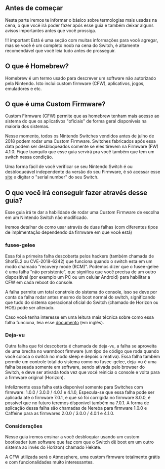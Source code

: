 ## **Antes de começar**

Nesta parte iremos te informar o básico sobre termologias mais usadas na cena, o que você irá poder fazer após esse guia e também deixar alguns avisos importantes antes que você prossiga.

!!! important
    Está é uma seção com muitas informações para você agregar, mas se você é um completo noob na cena do Switch, é altamente recomendável que você leia tudo antes de prosseguir.

## **O que é Homebrew?**
Homebrew é um termo usado para descrever um software não autorizado pela Nintendo. Isto inclui custom firmware (CFW), aplicativos, jogos, emuladores e etc.  
  
## **O que é uma Custom Firmware?**
Custom Firmware (CFW) permite que as homebrew tenham mais acesso ao sistema do que os aplicativos "oficiais" de forma geral disponíveis na maioria dos sistemas.

Nesse momento, todos os Nintendo Switches vendidos antes de julho de 2018 podem rodar uma Custom Firmware. Switches fabricados após essa data podem ser desbloqueados somente se eles tirevem na Firmware (FW) 4.1.0. Fique tranquilo que esse guia servirá pra você também que tem um switch nessa condição.

Uma forma fácil de você verificar se seu Nintendo Switch é ou desbloqueável independente da versão do seu Firmware, é só acessar esse [site](https://damota.me/ssnc/checker/ "site") e digitar o "serial number" do seu Switch.

## **O que você irá conseguir fazer através desse guia?**
Esse guia irá te dar a habilidade de rodar uma Custom Firmware de escolha em um Nintendo Switch não modificado.

Iremos detalhar de como usar através de duas falhas (com diferentes tipos de implmentação dependendo da firmware em que você está)

### **fusee-gelee**
Essa foi a primeira falha descoberta pelos hackers (também chamada de ShofEL2 ou CVE-2018-6242) que funciona quando o switch esta em um modo chamado "recovery mode (RCM)". Podemos dizer que o fusee-gelee é uma falha "não persistente", que significa que você precisa de um outro dispositivel (por exemplo um PC ou um celular Android) para habilitar a CFW em cada reboot do console.

A falha permite um total constrole do sistema do console, isso se deve por conta da falha rodar antes mesmo do boot normal do switch, significando que tudo do sistema operacional oficial do Switch (chamado de Horizon ou HOS) pode ser alterado.

Caso você tenha interesse em uma leitura mais técnica sobre como essa falha funciona, leia esse [documento](https://www.exploit-db.com/docs/english/44532-nintendo-switchnvidia-vulnerability-disclosure-fus%C3%A9e-gel%C3%A9e.pdf "documento") (em inglês).

### **Deja-vu**
Outra falha que foi descoberta é chamada de deja-vu, a falha se aproveita de uma brecha no warmboot firmware (um tipo de código que roda quando você coloca o switch no modo sleep e depois o reativa). Essa falha também permite um controle total do sistema como no fusee-gelee, deja-vu é uma falha baseada somente em software, sendo ativada pelo browser do Switch, e deve ser ativada toda vez que você reinicia o console e volta para a firmware original (Horizon).

Infelizmente essa falha está disponível somente para Switches com firmware: 1.0.0 / 3.0.0 / 4.0.1 e 4.1.0, Especula-se que essa falha pode ser aplicada até o firmware 7.0.1, e que só foi corrigida no firmware 8.0.0, é possível que no futuro teremos dísponivel também na 7.0.1. A forma de aplicação dessa falha são chamadas de Nereba para firmware 1.0.0 e Caffeine para as firmwares 2.0.0 / 3.0.0 / 4.0.1 e 4.1.0.

### **Considerações**
Nesse guia iremos ensinar a você desbloquiar usando um custom bootloader (um software que faz com que o Switch dê boot em um outro sistema ao invés do Horizon) chamado Hekate. 

A CFW utilizada será o Atmosphere, uma custom firmware totalmente grátis e com funcionalidades muito interessantes.
